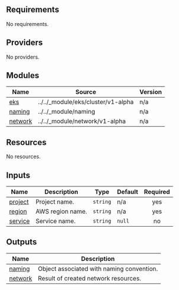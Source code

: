 ## Requirements

No requirements.

## Providers

No providers.

## Modules

| Name | Source | Version |
|------|--------|---------|
| <a name="module_eks"></a> [eks](#module\_eks) | ../../_module/eks/cluster/v1-alpha | n/a |
| <a name="module_naming"></a> [naming](#module\_naming) | ../../_module/naming | n/a |
| <a name="module_network"></a> [network](#module\_network) | ../../_module/network/v1-alpha | n/a |

## Resources

No resources.

## Inputs

| Name | Description | Type | Default | Required |
|------|-------------|------|---------|:--------:|
| <a name="input_project"></a> [project](#input\_project) | Project name. | `string` | n/a | yes |
| <a name="input_region"></a> [region](#input\_region) | AWS region name. | `string` | n/a | yes |
| <a name="input_service"></a> [service](#input\_service) | Service name. | `string` | `null` | no |

## Outputs

| Name | Description |
|------|-------------|
| <a name="output_naming"></a> [naming](#output\_naming) | Object associated with naming convention. |
| <a name="output_network"></a> [network](#output\_network) | Result of created network resources. |

